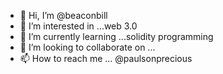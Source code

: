 - 👋 Hi, I’m @beaconbill
- 👀 I’m interested in ...web 3.0
- 🌱 I’m currently learning ...solidity programming
- 💞️ I’m looking to collaborate on ...
- 📫 How to reach me ...
@paulsonprecious
<!---
beaconbill/beaconbill is a ✨ special ✨ repository because its `README.md` (this file) appears on your GitHub profile.
You can click the Preview link to take a look at your changes.
--->

